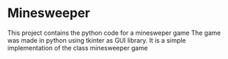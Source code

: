 # Minesweeper
This project contains the python code for a minesweper game
The game was made in python using tkinter as GUI library.
It is a simple implementation of the class minesweeper game
